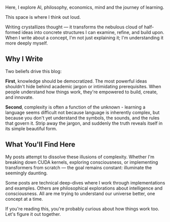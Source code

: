 Here, I explore AI, philosophy, economics, mind and the journey of learning.

This space is where I think out loud.

Writing crystallizes thought — it transforms the nebulous cloud of half-formed ideas into concrete structures I can examine, refine, and build upon. When I write about a concept, I'm not just explaining it; I'm understanding it more deeply myself.

## Why I Write

Two beliefs drive this blog:

**First**, knowledge should be democratized. The most powerful ideas shouldn't hide behind academic jargon or intimidating prerequisites. When people understand how things work, they're empowered to build, create, and innovate.

**Second**, complexity is often a function of the unknown - learning a language seems difficult not because language is inherently complex, but because you don't yet understand the symbols, the sounds, and the rules that govern it. Strip away the jargon, and suddenly the truth reveals itself in its simple beautiful form.

## What You'll Find Here

My posts attempt to dissolve these illusions of complexity. Whether I'm breaking down CUDA kernels, exploring
consciousness, or implementing transformers from scratch — the goal remains constant: illuminate the seemingly daunting.

Some posts are technical deep-dives where I work through implementations and examples. Others are philosophical explorations about
intelligence and consciousness. All are me trying to understand our universe better, one concept at a time.

If you're reading this, you're probably curious about how things work too. Let's figure it out together.

